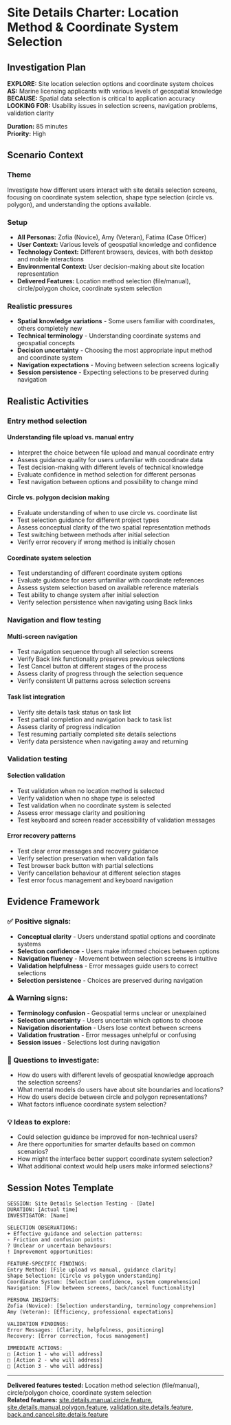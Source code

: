 # Site Details Charter: Location Method & Coordinate System Selection

## Investigation Plan

**EXPLORE:** Site location selection options and coordinate system choices  
**AS:** Marine licensing applicants with various levels of geospatial knowledge  
**BECAUSE:** Spatial data selection is critical to application accuracy  
**LOOKING FOR:** Usability issues in selection screens, navigation problems, validation clarity

**Duration:** 85 minutes  
**Priority:** High

## Scenario Context

### **Theme**

Investigate how different users interact with site details selection screens, focusing on coordinate system selection, shape type selection (circle vs. polygon), and understanding the options available.

### **Setup**

- **All Personas:** Zofia (Novice), Amy (Veteran), Fatima (Case Officer)
- **User Context:** Various levels of geospatial knowledge and confidence
- **Technology Context:** Different browsers, devices, with both desktop and mobile interactions
- **Environmental Context:** User decision-making about site location representation
- **Delivered Features:** Location method selection (file/manual), circle/polygon choice, coordinate system selection

### **Realistic pressures**

- **Spatial knowledge variations** - Some users familiar with coordinates, others completely new
- **Technical terminology** - Understanding coordinate systems and geospatial concepts
- **Decision uncertainty** - Choosing the most appropriate input method and coordinate system
- **Navigation expectations** - Moving between selection screens logically
- **Session persistence** - Expecting selections to be preserved during navigation

## Realistic Activities

### **Entry method selection**

#### **Understanding file upload vs. manual entry**

- Interpret the choice between file upload and manual coordinate entry
- Assess guidance quality for users unfamiliar with coordinate data
- Test decision-making with different levels of technical knowledge
- Evaluate confidence in method selection for different personas
- Test navigation between options and possibility to change mind

#### **Circle vs. polygon decision making**

- Evaluate understanding of when to use circle vs. coordinate list
- Test selection guidance for different project types
- Assess conceptual clarity of the two spatial representation methods
- Test switching between methods after initial selection
- Verify error recovery if wrong method is initially chosen

#### **Coordinate system selection**

- Test understanding of different coordinate system options
- Evaluate guidance for users unfamiliar with coordinate references
- Assess system selection based on available reference materials
- Test ability to change system after initial selection
- Verify selection persistence when navigating using Back links

### **Navigation and flow testing**

#### **Multi-screen navigation**

- Test navigation sequence through all selection screens
- Verify Back link functionality preserves previous selections
- Test Cancel button at different stages of the process
- Assess clarity of progress through the selection sequence
- Verify consistent UI patterns across selection screens

#### **Task list integration**

- Verify site details task status on task list
- Test partial completion and navigation back to task list
- Assess clarity of progress indication
- Test resuming partially completed site details selections
- Verify data persistence when navigating away and returning

### **Validation testing**

#### **Selection validation**

- Test validation when no location method is selected
- Verify validation when no shape type is selected
- Test validation when no coordinate system is selected
- Assess error message clarity and positioning
- Test keyboard and screen reader accessibility of validation messages

#### **Error recovery patterns**

- Test clear error messages and recovery guidance
- Verify selection preservation when validation fails
- Test browser back button with partial selections
- Verify cancellation behaviour at different selection stages
- Test error focus management and keyboard navigation

## Evidence Framework

### **✅ Positive signals:**

- **Conceptual clarity** - Users understand spatial options and coordinate systems
- **Selection confidence** - Users make informed choices between options
- **Navigation fluency** - Movement between selection screens is intuitive
- **Validation helpfulness** - Error messages guide users to correct selections
- **Selection persistence** - Choices are preserved during navigation

### **⚠️ Warning signs:**

- **Terminology confusion** - Geospatial terms unclear or unexplained
- **Selection uncertainty** - Users uncertain which options to choose
- **Navigation disorientation** - Users lose context between screens
- **Validation frustration** - Error messages unhelpful or confusing
- **Session issues** - Selections lost during navigation

### **🤔 Questions to investigate:**

- How do users with different levels of geospatial knowledge approach the selection screens?
- What mental models do users have about site boundaries and locations?
- How do users decide between circle and polygon representations?
- What factors influence coordinate system selection?

### **💡 Ideas to explore:**

- Could selection guidance be improved for non-technical users?
- Are there opportunities for smarter defaults based on common scenarios?
- How might the interface better support coordinate system selection?
- What additional context would help users make informed selections?

## Session Notes Template

```
SESSION: Site Details Selection Testing - [Date]
DURATION: [Actual time]
INVESTIGATOR: [Name]

SELECTION OBSERVATIONS:
+ Effective guidance and selection patterns:
- Friction and confusion points:
? Unclear or uncertain behaviours:
! Improvement opportunities:

FEATURE-SPECIFIC FINDINGS:
Entry Method: [File upload vs manual, guidance clarity]
Shape Selection: [Circle vs polygon understanding]
Coordinate System: [Selection confidence, system comprehension]
Navigation: [Flow between screens, back/cancel functionality]

PERSONA INSIGHTS:
Zofia (Novice): [Selection understanding, terminology comprehension]
Amy (Veteran): [Efficiency, professional expectations]

VALIDATION FINDINGS:
Error Messages: [Clarity, helpfulness, positioning]
Recovery: [Error correction, focus management]

IMMEDIATE ACTIONS:
□ [Action 1 - who will address]
□ [Action 2 - who will address]
□ [Action 3 - who will address]
```

---

**Delivered features tested:** Location method selection (file/manual), circle/polygon choice, coordinate system selection  
**Related features:** [site.details.manual.circle.feature](../../test/features/site.details.manual.circle.feature), [site.details.manual.polygon.feature](../../test/features/site.details.manual.polygon.feature), [validation.site.details.feature](../../test/features/validation.site.details.feature), [back.and.cancel.site.details.feature](../../test/features/back.and.cancel.site.details.feature)
